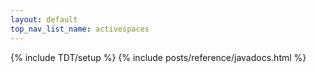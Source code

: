 ```yaml
---
layout: default
top_nav_list_name: activespaces
---
```

{% include TDT/setup %}
{% include posts/reference/javadocs.html %}
